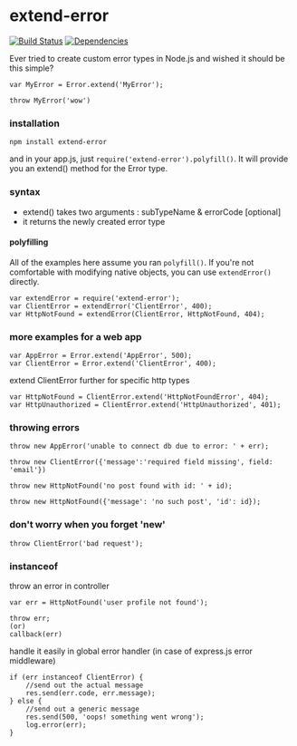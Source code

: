 # extend-error
[![Build Status](https://travis-ci.org/ianwremmel/extend-error.svg)](https://travis-ci.org/ianwremmel/extend-error) [![Dependencies](https://david-dm.org/ianwremmel/extend-error.svg)](https://david-dm.org/ianwremmel/extend-error)

Ever tried to create custom error types in Node.js and wished it should be this simple?

```
var MyError = Error.extend('MyError');
```

```
throw MyError('wow')
```

### installation

```
npm install extend-error
```

and in your app.js, just ```require('extend-error').polyfill()```. It will provide you an extend() method for the Error type.

### syntax
- extend() takes two arguments : subTypeName & errorCode [optional]
- it returns the newly created error type

#### polyfilling

All of the examples here assume you ran `polyfill()`. If you're not comfortable with modifying native objects, you can use `extendError()` directly.

```
var extendError = require('extend-error');
var ClientError = extendError('ClientError', 400);
var HttpNotFound = extendError(ClientError, HttpNotFound, 404);
```

### more examples for a web app

```
var AppError = Error.extend('AppError', 500);
var ClientError = Error.extend('ClientError', 400);
```

extend ClientError further for specific http types

```
var HttpNotFound = ClientError.extend('HttpNotFoundError', 404);
var HttpUnauthorized = ClientError.extend('HttpUnauthorized', 401);
```

### throwing errors

```
throw new AppError('unable to connect db due to error: ' + err);

throw new ClientError({'message':'required field missing', field: 'email'})

throw new HttpNotFound('no post found with id: ' + id);

throw new HttpNotFound({'message': 'no such post', 'id': id});
```

### don't worry when you forget 'new'

```
throw ClientError('bad request');
```

### instanceof

throw an error in controller

```
var err = HttpNotFound('user profile not found');

throw err;
(or)
callback(err)
```

handle it easily in global error handler (in case of express.js error middleware)

```
if (err instanceof ClientError) {
	//send out the actual message
	res.send(err.code, err.message);
} else {
	//send out a generic message
	res.send(500, 'oops! something went wrong');
	log.error(err);
}

```
